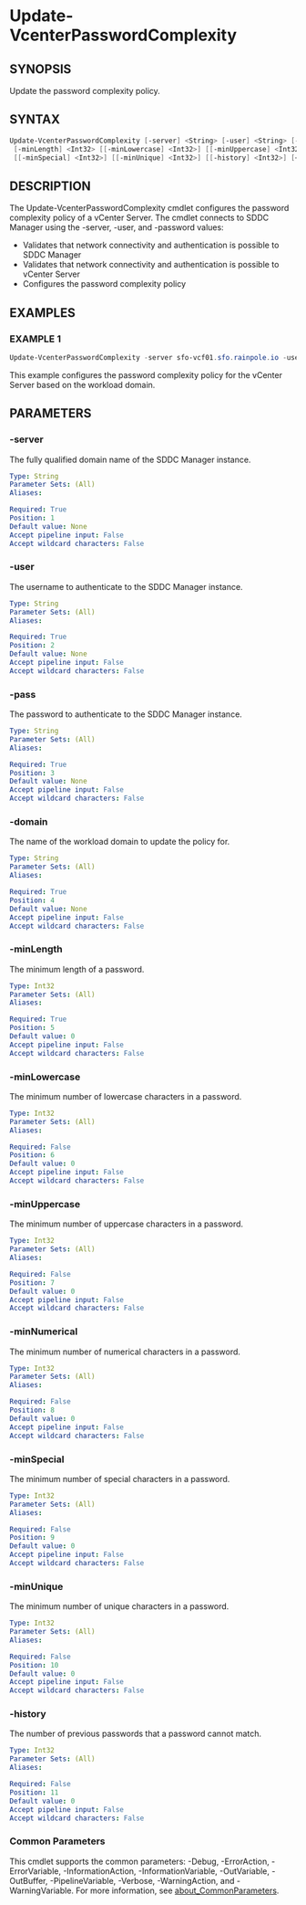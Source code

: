 # Update-VcenterPasswordComplexity

## SYNOPSIS

Update the password complexity policy.

## SYNTAX

```powershell
Update-VcenterPasswordComplexity [-server] <String> [-user] <String> [-pass] <String> [-domain] <String>
 [-minLength] <Int32> [[-minLowercase] <Int32>] [[-minUppercase] <Int32>] [[-minNumerical] <Int32>]
 [[-minSpecial] <Int32>] [[-minUnique] <Int32>] [[-history] <Int32>] [<CommonParameters>]
```

## DESCRIPTION

The Update-VcenterPasswordComplexity cmdlet configures the password complexity policy of a vCenter Server.
The cmdlet connects to SDDC Manager using the -server, -user, and -password values:

- Validates that network connectivity and authentication is possible to SDDC Manager
- Validates that network connectivity and authentication is possible to vCenter Server
- Configures the password complexity policy

## EXAMPLES

### EXAMPLE 1

```powershell
Update-VcenterPasswordComplexity -server sfo-vcf01.sfo.rainpole.io -user administrator@vsphere.local -pass VMw@re1! -domain sfo-m01 -minLength 6 -minLowercase -1 -minUppercase -1  -minNumerical -1 -minSpecial -1 -minUnique 4 -history 5
```

This example configures the password complexity policy for the vCenter Server based on the workload domain.

## PARAMETERS

### -server

The fully qualified domain name of the SDDC Manager instance.

```yaml
Type: String
Parameter Sets: (All)
Aliases:

Required: True
Position: 1
Default value: None
Accept pipeline input: False
Accept wildcard characters: False
```

### -user

The username to authenticate to the SDDC Manager instance.

```yaml
Type: String
Parameter Sets: (All)
Aliases:

Required: True
Position: 2
Default value: None
Accept pipeline input: False
Accept wildcard characters: False
```

### -pass

The password to authenticate to the SDDC Manager instance.

```yaml
Type: String
Parameter Sets: (All)
Aliases:

Required: True
Position: 3
Default value: None
Accept pipeline input: False
Accept wildcard characters: False
```

### -domain

The name of the workload domain to update the policy for.

```yaml
Type: String
Parameter Sets: (All)
Aliases:

Required: True
Position: 4
Default value: None
Accept pipeline input: False
Accept wildcard characters: False
```

### -minLength

The minimum length of a password.

```yaml
Type: Int32
Parameter Sets: (All)
Aliases:

Required: True
Position: 5
Default value: 0
Accept pipeline input: False
Accept wildcard characters: False
```

### -minLowercase

The minimum number of lowercase characters in a password.

```yaml
Type: Int32
Parameter Sets: (All)
Aliases:

Required: False
Position: 6
Default value: 0
Accept pipeline input: False
Accept wildcard characters: False
```

### -minUppercase

The minimum number of uppercase characters in a password.

```yaml
Type: Int32
Parameter Sets: (All)
Aliases:

Required: False
Position: 7
Default value: 0
Accept pipeline input: False
Accept wildcard characters: False
```

### -minNumerical

The minimum number of numerical characters in a password.

```yaml
Type: Int32
Parameter Sets: (All)
Aliases:

Required: False
Position: 8
Default value: 0
Accept pipeline input: False
Accept wildcard characters: False
```

### -minSpecial

The minimum number of special characters in a password.

```yaml
Type: Int32
Parameter Sets: (All)
Aliases:

Required: False
Position: 9
Default value: 0
Accept pipeline input: False
Accept wildcard characters: False
```

### -minUnique

The minimum number of unique characters in a password.

```yaml
Type: Int32
Parameter Sets: (All)
Aliases:

Required: False
Position: 10
Default value: 0
Accept pipeline input: False
Accept wildcard characters: False
```

### -history

The number of previous passwords that a password cannot match.

```yaml
Type: Int32
Parameter Sets: (All)
Aliases:

Required: False
Position: 11
Default value: 0
Accept pipeline input: False
Accept wildcard characters: False
```

### Common Parameters

This cmdlet supports the common parameters: -Debug, -ErrorAction, -ErrorVariable, -InformationAction, -InformationVariable, -OutVariable, -OutBuffer, -PipelineVariable, -Verbose, -WarningAction, and -WarningVariable. For more information, see [about_CommonParameters](http://go.microsoft.com/fwlink/?LinkID=113216).
